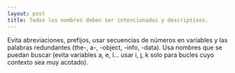 ```yaml
---
layout: post
title: Todos los nombres deben ser intencionados y descriptivos. 
---
```

Evita abreviaciones, prefijos, usar secuencias de números en variables y<!--more--> las palabras redundantes (the-, a-, -object, -info, -data). Usa nombres que se puedan buscar (evita variables a, e, l… usar i, j, k solo para bucles cuyo contexto sea muy acotado). 
